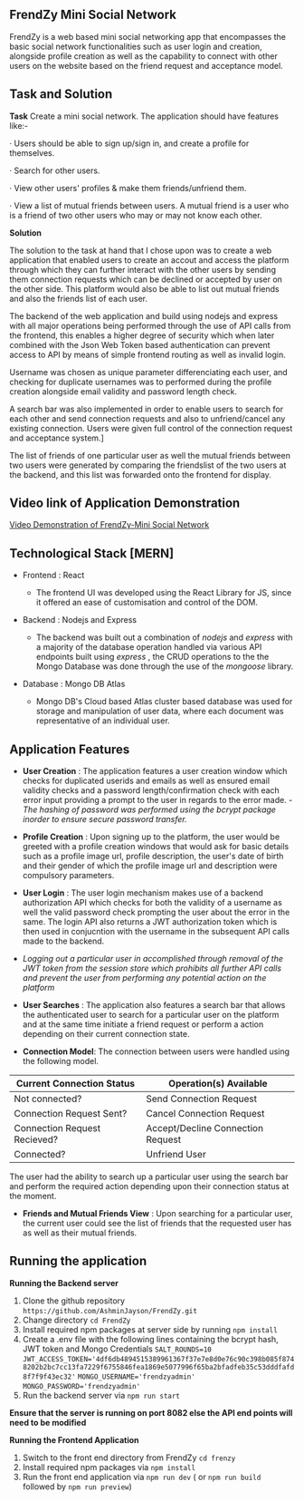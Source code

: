 ## FrendZy Mini Social Network

FrendZy is a web based mini social networking app that encompasses the basic social network functionalities such as user login and creation, alongside profile creation as well as the capability to connect with other users on the website based on the friend request and acceptance model.

## Task and Solution

**Task**
Create a mini social network. The application should have features like:-

· Users should be able to sign up/sign in, and create a profile for themselves.

· Search for other users.

· View other users' profiles & make them friends/unfriend them.

· View a list of mutual friends between users. A mutual friend is a user who is a friend of two other users who may or may not know each other.


**Solution**

The solution to the task at hand that I chose upon was to create a web application that enabled users to create an accout and access the platform through which they can further interact with the other users by sending them connection requests which can be declined or accepted by user on the other side. This platform would also be able to list out mutual friends and also the friends list of each user.

The backend of the web application and build using nodejs and express with all major operations being performed through the use of API calls from the frontend, this enables a higher degree of security which when later combined with the Json Web Token based authentication can prevent access to API by means of simple frontend routing as well as invalid login.

Username was chosen as unique parameter differenciating each user, and checking for duplicate usernames was to performed during the profile creation alongside email validity and password length check.

A search bar was also implemented in order to enable users to search for each other and send connection requests and also to unfriend/cancel any existing connection. Users were given full control of the connection request and acceptance system.]

The list of friends of one particular user as well the mutual friends between two users were generated by comparing the friendslist of the two users at the backend, and this list was forwarded onto the frontend for display.

## Video link of Application Demonstration

[Video Demonstration of FrendZy-Mini Social Network](https://drive.google.com/file/d/1ReDzQ1O4p57taIZ4nM5dvsOr1P0vKks7/view?usp=sharing)

## Technological Stack [MERN]

 - Frontend : React
	 - The frontend UI was developed using the React Library for JS, since it offered an ease of customisation and control of the DOM.
	 
 - Backend : Nodejs and Express
	 - The backend was built out a combination of *nodejs* and *express* with a majority of the database operation handled via various API endpoints built using *express* , the CRUD operations to the the Mongo Database was done through the use of the *mongoose* library.
	 
 - Database : Mongo DB Atlas
	 - Mongo DB's Cloud based Atlas cluster based database was used for storage and manipulation of user data, where each document was representative of an individual user.

 
## Application Features
 - **User Creation** : The application features a user creation window which checks for duplicated userids and emails as well as ensured email validity checks and a password length/confirmation check with each error input providing a prompt to the user in regards to the error made.
		 - *The hashing of password was performed using the bcrypt package inorder to ensure secure password transfer.*
		 
 - **Profile Creation** : Upon signing up to the platform, the user would be greeted with a profile creation windows that would ask for basic details such as a profile image url, profile description, the user's date of birth and their gender of which the profile image url and description were compulsory parameters.
		 
 - **User Login** : The user login mechanism makes use of a backend authorization API which checks for both the validity of a username as well the valid password check prompting the user about the error in the same. The login API also returns a JWT authorization token which is then used in conjucntion with the username in the subsequent API calls made to the backend.
 - *Logging out a particular user in accomplished through removal of the JWT token from the session store which prohibits all further API calls and prevent the user from performing any potential action on the platform*
 
 - **User Searches** : The application also features a search bar that allows the authenticated user to search for a particular user on the platform and at the same time initiate a friend request or perform a action depending on their current connection state.
 
 - **Connection Model**: The connection between users were handled using the following model.
		 
|Current Connection Status| Operation(s) Available |
|--|--|
|Not connected?|Send Connection Request  |
|Connection Request Sent?|Cancel Connection Request|
|Connection Request Recieved?|Accept/Decline Connection Request|
|Connected?|Unfriend User|

The user had the ability to search up a particular user using the search bar and perform the required action depending upon their connection status at the moment.

 - **Friends and Mutual Friends View** : Upon searching for a particular user, the current user could see the list of friends that the requested user has as well as their mutual friends.



## Running the application

 **Running the Backend server**
 1. Clone the github repository `https://github.com/AshminJayson/FrendZy.git`
 2. Change directory `cd FrendZy`
 3. Install required npm packages at server side by running `npm install`
 4. Create a .env file with the following lines containing the bcrypt hash, JWT token and Mongo Credentials
	  `SALT_ROUNDS=10`
	  `JWT_ACCESS_TOKEN='4df6db4894515389961367f37e7e8d0e76c90c398b085f8748202b2bc7cc13fa7229f6755846fea1869e5077996f65ba2bfadfeb35c53dddfafd8f7f9f43ec32'`
	  `MONGO_USERNAME='frendzyadmin'`
	  `MONGO_PASSWORD='frendzyadmin'`
   5. Run the backend server via  `npm run start` 
 
 **Ensure that the server is running on port 8082 else the API end points will need to be modified**
  
**Running the Frontend Application**
 1. Switch to the front end directory from FrendZy  `cd frenzy`
 2. Install required npm packages via  `npm install`
 3. Run the front end application via `npm run dev`  ( or  `npm run build` followed by `npm run preview`)


